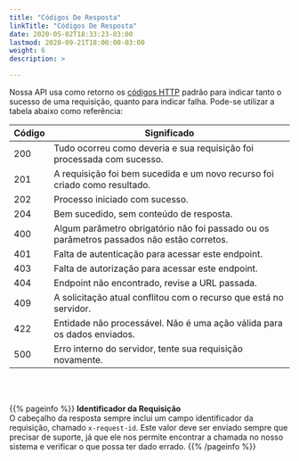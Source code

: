 ```yaml
---
title: "Códigos De Resposta"
linkTitle: "Códigos De Resposta"
date: 2020-05-02T18:33:23-03:00
lastmod: 2020-09-21T18:00:00-03:00
weight: 6
description: >

---
```


Nossa API usa como retorno os [códigos HTTP](https://www.w3.org/Protocols/rfc2616/rfc2616-sec10.html) padrão para indicar tanto o sucesso de uma requisição, quanto para indicar falha. Pode-se utilizar a tabela abaixo como referência:

| Código | Significado                                                                              |
| ------ | ---------------------------------------------------------------------------------------- |
| 200    | Tudo ocorreu como deveria e sua requisição foi processada com sucesso.                   |
| 201    | A requisição foi bem sucedida e um novo recurso foi criado como resultado.               |
| 202    | Processo iniciado com sucesso.                                                           |
| 204    | Bem sucedido, sem conteúdo de resposta.                                                  |
| 400    | Algum parâmetro obrigatório não foi passado ou os parâmetros passados não estão corretos.|
| 401    | Falta de autenticação para acessar este endpoint.                                        |
| 403    | Falta de autorização para acessar este endpoint.                                         |
| 404    | Endpoint não encontrado, revise a URL passada.                                           |
| 409    | A solicitação atual conflitou com o recurso que está no servidor.                        |
| 422    | Entidade não processável. Não é uma ação válida para os dados enviados.                  |
| 500    | Erro interno do servidor, tente sua requisição novamente.                                |


<br><br>

{{% pageinfo %}}
**Identificador da Requisição**
<br>O cabeçalho da resposta sempre inclui um campo identificador da requisição, chamado `x-request-id`. Este valor deve ser enviado sempre que precisar de suporte, já que ele nos permite encontrar a chamada no nosso sistema e verificar o que possa ter dado errado.
{{% /pageinfo %}}